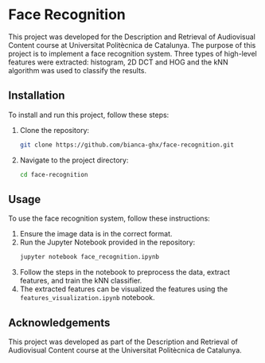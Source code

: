 # Face Recognition

This project was developed for the Description and Retrieval of Audiovisual Content course at Universitat Politècnica de Catalunya. The purpose of this project is to implement a face recognition system. Three types of high-level features were extracted: histogram, 2D DCT and HOG and the kNN algorithm was used to classify the results.

## Installation
To install and run this project, follow these steps:

1. Clone the repository:
    ```sh
    git clone https://github.com/bianca-ghx/face-recognition.git
    ```
2. Navigate to the project directory:
    ```sh
    cd face-recognition
    ```

## Usage
To use the face recognition system, follow these instructions:

1. Ensure the image data is in the correct format.
2. Run the Jupyter Notebook provided in the repository:
    ```sh
    jupyter notebook face_recognition.ipynb
    ```
3. Follow the steps in the notebook to preprocess the data, extract features, and train the kNN classifier.
4. The extracted features can be visualized the features using the `features_visualization.ipynb` notebook.

## Acknowledgements
This project was developed as part of the Description and Retrieval of Audiovisual Content course at the Universitat Politècnica de Catalunya.
